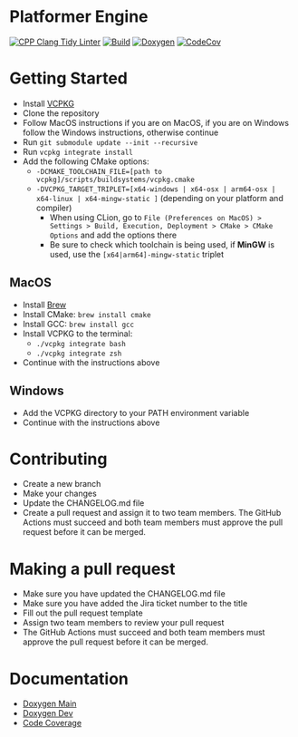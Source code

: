 # Platformer Engine

[![CPP Clang Tidy Linter](https://github.com/SPC-H-Avans/PlatformerEngine/actions/workflows/clang.yml/badge.svg)](https://github.com/SPC-H-Avans/PlatformerEngine/actions/workflows/clang.yml)
[![Build](https://github.com/SPC-H-Avans/PlatformerEngine/actions/workflows/build.yml/badge.svg)](https://github.com/SPC-H-Avans/PlatformerEngine/actions/workflows/build.yml)
[![Doxygen](https://github.com/SPC-H-Avans/PlatformerEngine/actions/workflows/doxygen.yml/badge.svg)](https://github.com/SPC-H-Avans/PlatformerEngine/actions/workflows/doxygen.yml)
[![CodeCov](https://codecov.io/gh/SPC-H-Avans/PlatformerEngine/branch/develop/graph/badge.svg?token=IV90D7Z4AZ)](https://codecov.io/gh/SPC-H-Avans/PlatformerEngine)

# Getting Started

- Install [VCPKG](https://vcpkg.io/en/index.html)
- Clone the repository
- Follow MacOS instructions if you are on MacOS, if you are on Windows follow the Windows instructions, otherwise
  continue
- Run `git submodule update --init --recursive`
- Run `vcpkg integrate install`
- Add the following CMake options:
    - `-DCMAKE_TOOLCHAIN_FILE=[path to vcpkg]/scripts/buildsystems/vcpkg.cmake`
    - `-DVCPKG_TARGET_TRIPLET=[x64-windows | x64-osx | arm64-osx | x64-linux | x64-mingw-static ]` (depending on your
      platform and compiler)
        - When using CLion, go
          to `File (Preferences on MacOS) > Settings > Build, Execution, Deployment > CMake > CMake Options` and add the
          options there
        - Be sure to check which toolchain is being used, if **MinGW** is used, use the `[x64|arm64]-mingw-static`
          triplet

## MacOS

- Install [Brew](https://docs.brew.sh/Installation)
- Install CMake: `brew install cmake`
- Install GCC: `brew install gcc`
- Install VCPKG to the terminal:
    - `./vcpkg integrate bash`
    - `./vcpkg integrate zsh`
- Continue with the instructions above

## Windows

- Add the VCPKG directory to your PATH environment variable
- Continue with the instructions above

# Contributing

- Create a new branch
- Make your changes
- Update the CHANGELOG.md file
- Create a pull request and assign it to two team members. The GitHub Actions must succeed and both team members must
  approve the pull request before it can be merged.

# Making a pull request

- Make sure you have updated the CHANGELOG.md file
- Make sure you have added the Jira ticket number to the title
- Fill out the pull request template
- Assign two team members to review your pull request
- The GitHub Actions must succeed and both team members must approve the pull request before it can be merged.

# Documentation

- [Doxygen Main](https://engine.mrproper.dev)
- [Doxygen Dev](https://engine-dev.mrproper.dev)
- [Code Coverage](https://app.codecov.io/github/SPC-H-Avans/PlatformerEngine)
